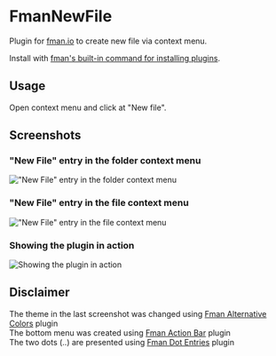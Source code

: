 # FmanNewFile
Plugin for [fman.io](https://fman.io) to create new file via context menu.

Install with [fman's built-in command for installing plugins](https://fman.io/docs/installing-plugins).

## Usage
Open context menu and click at "New file".

## Screenshots
### "New File" entry in the folder context menu
!["New File" entry in the folder context menu](https://user-images.githubusercontent.com/1760091/129874714-aac22a2d-7788-4dbe-8797-64c42fce5989.jpg "\"New File\" entry in the folder context menu")  

### "New File" entry in the file context menu
!["New File" entry in the file context menu](https://user-images.githubusercontent.com/1760091/129874880-e3797023-a7c9-431e-8818-0dab14a9ba77.jpg "\"New File\" entry in the file context menu")  

### Showing the plugin in action
![Showing the plugin in action](https://user-images.githubusercontent.com/1760091/129875753-d008f821-d6e1-46df-8a6b-1a5429c7aa6f.jpg)  

## Disclaimer
The theme in the last screenshot was changed using [Fman Alternative Colors](https://github.com/strayge/FmanAlternativeColors) plugin  
The bottom menu was created using [Fman Action Bar](https://github.com/strayge/FmanActionBar) plugin  
The two dots (..) are presented using [Fman Dot Entries](https://github.com/strayge/FmanDotEntries) plugin  
